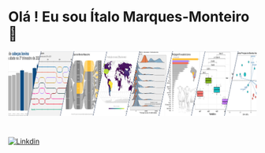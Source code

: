 # Olá ! Eu sou Ítalo Marques-Monteiro 👋

<img style="width:1000px" src="https://github.com/italomarquesmonteiro/italomarquesmonteiro/blob/main/Photo-cover-GitHub-LinkedIn-x_reduced.PNG" alt="Graph Image">

#

[![Linkdin](https://img.shields.io/badge/LinkedIn-0077B5?style=for-the-badge&logo=linkedin&logoColor=white)](https://www.linkedin.com/in/italomarquesmonteiro/)

<!--
**italomarquesmonteiro/italomarquesmonteiro** is a ✨ _special_ ✨ repository because its `README.md` (this file) appears on your GitHub profile.

Here are some ideas to get you started:

- 🔭 I’m currently working on ...
- 🌱 I’m currently learning ...
- 👯 I’m looking to collaborate on ...
- 🤔 I’m looking for help with ...
- 💬 Ask me about ...
- 📫 How to reach me: ...
- 😄 Pronouns: ...
- ⚡ Fun fact: ...
-->
